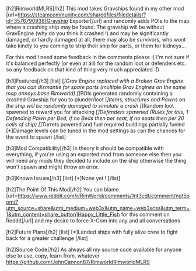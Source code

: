 [h2]RimworldMLRS[/h2]
This mod takes Gravships found in my other mod [url=https://steamcommunity.com/sharedfiles/filedetails/?id=3576790938]Gravship Exporter[/url] and randomly adds POIs to the map where a crashing ship may be found.
The gravship will be without GravEngine (why do you think it crashed !) and may be significantly damaged, or hardly damaged at all, there may also be survivors, who wont take kindly to you coming to strip their ship for parts, or them for kidneys...

For this mod I need some feedback in the comments please :)  I'm not sure if it's balanced perfectly (or even at all) for the random loot or defenders etc. so any feedback on that kind of thing very much appreciated :D

[h3]Features[/h3]
[list]
[*]Grav Engine replaced with a Broken Grav Engine that you can dismantle for spare parts (multiple Grav Engines on the same map annoys base Rimworld)
[*]POIs generated randomly containing a crashed Gravship for you to plunder/loot
[*]Items, structures and Pawns on the ship will be randomly damaged to simulate a crash
[*]Random loot spawned to reward you for attacking
[*]Defenders spawned (Rules for this, 1 Defending Pawn per Bed, if no Beds then per seat, if no seats then per 20 cells of ship)
[*]Turrets powered and fuel required buildings partially fueled
[*]Damage levels can be tuned in the mod settings as can the chances for the event to spawn
[/list]


[h3]Mod Compatibility[/h3]
In theory it should be compatible with everything, if you're using an exported mod from someone else then you will need any mods they decided to include on the ship otherwise the thing won't spawn and might throw an error.

[h3]Known Issues[/h3]
[list]
[*]None yet !
[/list]


[h2]The Point Of This Mod[/h2]
You can blame [url=https://www.reddit.com/r/RimWorld/comments/1nt3cdt/comment/ngt5oom/?utm_source=share&utm_medium=web3x&utm_name=web3xcss&utm_term=1&utm_content=share_button]Happy_Little_Fish for this comment on Reddit[/url] and my desire to force X-Com into any and all conversations

[h2]Future Plans[/h2]
[list]
[*]Landed ships with fully alive crew to fight back for a greater challenge
[/list]

[h2]Source Code[/h2]
As always all my source code available for anyone else to use, copy, learn from, whatever
https://github.com/JohnCannon87/RimworldRimworldMLRS
